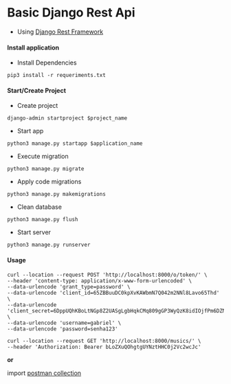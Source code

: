 # Basic Django Rest Api

* Using [Django Rest Framework](https://www.django-rest-framework.org/)

#### Install application

* Install Dependencies
```shell script
pip3 install -r requeriments.txt
```

#### Start/Create Project

* Create project 
```shell script
django-admin startproject $project_name
```

* Start app
```shell script
python3 manage.py startapp $application_name
```

* Execute migration
```shell script
python3 manage.py migrate
```

* Apply code migrations
```shell script
python3 manage.py makemigrations
```

* Clean database
```shell script
python3 manage.py flush
```

* Start server
```shell script
python3 manage.py runserver
```

#### Usage

```shell script
curl --location --request POST 'http://localhost:8000/o/token/' \
--header 'content-type: application/x-www-form-urlencoded' \
--data-urlencode 'grant_type=password' \
--data-urlencode 'client_id=65ZBBuuDC0kpXvKAWbmN7Q042m2NNl8Lavo65Thd' \
--data-urlencode 'client_secret=6DppUQhKBoLtNGp8Z2UASgLgbHqkCMq809gGP3WyQzK8idIOjfPm6DZN6UP9MkpNVkqvUN1wb69lY9hn90QZtOFn2yfri2ZbGewWWp7Nq5whnTYc6Py7YiLvzQ7NVCQq' \
--data-urlencode 'username=gabriel' \
--data-urlencode 'password=senha123'
```

```shell script
curl --location --request GET 'http://localhost:8000/musics/' \
--header 'Authorization: Bearer bLoZXuQOhgtgUYNztHHC0j2Vc2wcJc'
```

__or__

import [postman collection](https://github.com/gabrielSpassos/python-sandbox/blob/master/basic_django_rest_api/Python%20Basic%20Django%20App.postman_collection.json)